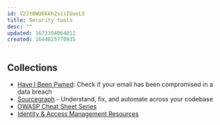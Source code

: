 ```yaml
---
id: V2Jt0WU66kh2siiIUoeLS
title: Security tools
desc: ""
updated: 1673394064011
created: 1644825770935
---
```


## Collections

- [Have I Been Pwned](https://haveibeenpwned.com/): Check if your email has been compromised in a data breach
- [Sourcegraph](https://about.sourcegraph.com/) - Understand, fix, and automate across your codebase
- [OWASP Cheat Sheet Series](https://cheatsheetseries.owasp.org/)
- [Identity & Access Management Resources](https://curity.io/resources/)
